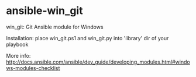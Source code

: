 # ansible-win_git

win_git: Git Ansible module for Windows

Installation: place win_git.ps1 and win_git.py into 'library' dir of your playbook

More info: http://docs.ansible.com/ansible/dev_guide/developing_modules.html#windows-modules-checklist
